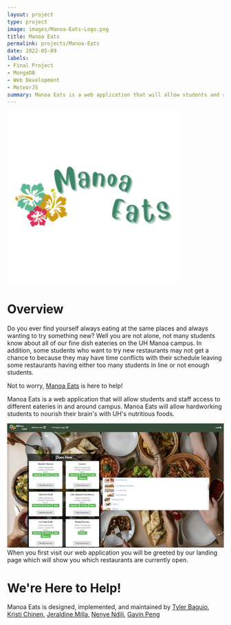 ```yaml
---
layout: project
type: project
image: images/Manoa-Eats-Logo.png
title: Manoa Eats
permalink: projects/Manoa-Eats
date: 2022-05-09
labels:
- Final Project
- MongoDB
- Web Development
- MeteorJS
summary: Manoa Eats is a web application that will allow students and staff to find something yummy on and off campus. 
---
```

![](../images/Manoa-Eats-Logo.png)

# Overview
Do you ever find yourself always eating at the same places and always wanting to try something new? Well you are not alone, not many students know about all of our fine dish eateries on the UH Manoa campus. In addition, some students who want to try new restaurants may not get a chance to because they may have time conflicts with their schedule leaving some restaurants having either too many students in line or not enough students.

Not to worry, [Manoa Eats](https://manoa-eats.xyz/#/) is here to help! 

Manoa Eats is a web application that will allow students and staff access to different eateries in and around campus. Manoa Eats will allow hardworking students to nourish their brain's with UH's nutritious foods. 

![](../images/Landing-Page.png)
When you first visit our web application you will be greeted by our landing page which will show you which restaurants are currently open.

# We're Here to Help!
Manoa Eats is designed, implemented, and maintained by
[Tyler Baguio](https://tylerb8.github.io), [Kristi Chinen](https://kristihchinen.github.io), [Jeraldine Milla](https://itsjerie.github.io), [Nenye Ndili](https://nenyehub.github.io), [Gavin Peng](https://devgav.github.io)






